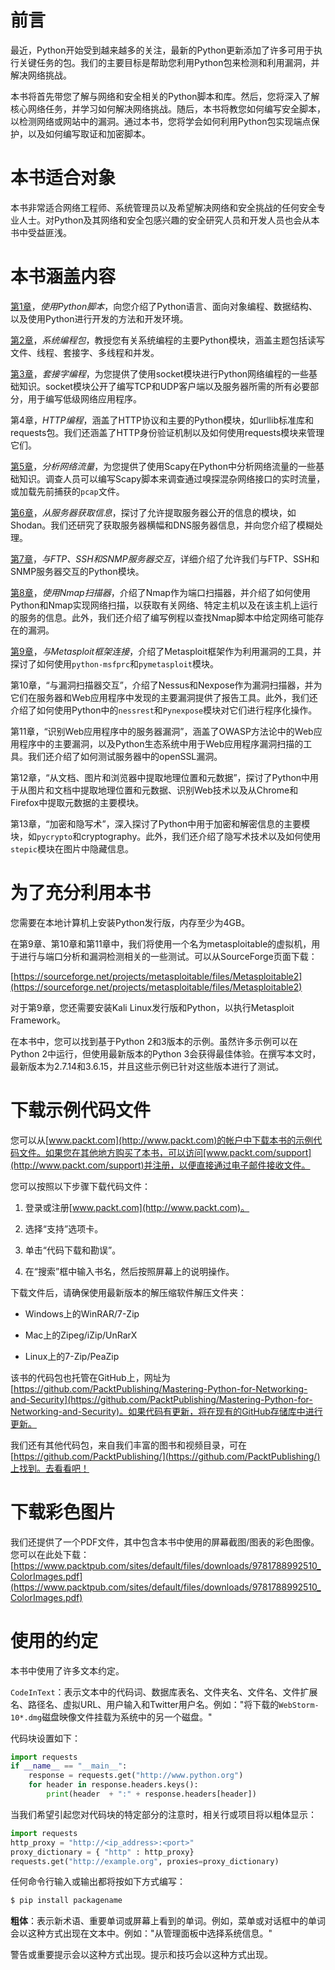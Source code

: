 # 前言

最近，Python开始受到越来越多的关注，最新的Python更新添加了许多可用于执行关键任务的包。我们的主要目标是帮助您利用Python包来检测和利用漏洞，并解决网络挑战。

本书将首先带您了解与网络和安全相关的Python脚本和库。然后，您将深入了解核心网络任务，并学习如何解决网络挑战。随后，本书将教您如何编写安全脚本，以检测网络或网站中的漏洞。通过本书，您将学会如何利用Python包实现端点保护，以及如何编写取证和加密脚本。

# 本书适合对象

本书非常适合网络工程师、系统管理员以及希望解决网络和安全挑战的任何安全专业人士。对Python及其网络和安全包感兴趣的安全研究人员和开发人员也会从本书中受益匪浅。

# 本书涵盖内容

[第1章](a1b0651a-c973-4af1-bc35-dd4e1fe8368a.xhtml)，*使用Python脚本*，向您介绍了Python语言、面向对象编程、数据结构、以及使用Python进行开发的方法和开发环境。

[第2章](a00521f9-8119-4877-aee1-b24e589cc432.xhtml)，*系统编程包*，教授您有关系统编程的主要Python模块，涵盖主题包括读写文件、线程、套接字、多线程和并发。

[第3章](bd1e16c1-2ce3-4edc-b61d-9845d978c2bd.xhtml)，*套接字编程*，为您提供了使用socket模块进行Python网络编程的一些基础知识。socket模块公开了编写TCP和UDP客户端以及服务器所需的所有必要部分，用于编写低级网络应用程序。

第4章，*HTTP编程*，涵盖了HTTP协议和主要的Python模块，如urllib标准库和requests包。我们还涵盖了HTTP身份验证机制以及如何使用requests模块来管理它们。

[第5章](40fd3a5e-4f71-4067-a0ce-6f0ba212af70.xhtml)，*分析网络流量*，为您提供了使用Scapy在Python中分析网络流量的一些基础知识。调查人员可以编写Scapy脚本来调查通过嗅探混杂网络接口的实时流量，或加载先前捕获的`pcap`文件。

[第6章](f294d743-c9f1-40f5-a9b7-9904d7f634b2.xhtml)，*从服务器获取信息*，探讨了允许提取服务器公开的信息的模块，如Shodan。我们还研究了获取服务器横幅和DNS服务器信息，并向您介绍了模糊处理。

[第7章](321a63e9-bf32-449a-9673-4991ab97234f.xhtml)，*与FTP、SSH和SNMP服务器交互*，详细介绍了允许我们与FTP、SSH和SNMP服务器交互的Python模块。

[第8章](ee538860-9660-4043-9296-143e62f27a61.xhtml)，*使用Nmap扫描器*，介绍了Nmap作为端口扫描器，并介绍了如何使用Python和Nmap实现网络扫描，以获取有关网络、特定主机以及在该主机上运行的服务的信息。此外，我们还介绍了编写例程以查找Nmap脚本中给定网络可能存在的漏洞。

[第9章](0125c9f4-5653-47c1-9097-375f4891a926.xhtml)，*与Metasploit框架连接*，介绍了Metasploit框架作为利用漏洞的工具，并探讨了如何使用`python-msfprc`和`pymetasploit`模块。

第10章，“与漏洞扫描器交互”，介绍了Nessus和Nexpose作为漏洞扫描器，并为它们在服务器和Web应用程序中发现的主要漏洞提供了报告工具。此外，我们还介绍了如何使用Python中的`nessrest`和`Pynexpose`模块对它们进行程序化操作。

第11章，“识别Web应用程序中的服务器漏洞”，涵盖了OWASP方法论中的Web应用程序中的主要漏洞，以及Python生态系统中用于Web应用程序漏洞扫描的工具。我们还介绍了如何测试服务器中的openSSL漏洞。

第12章，“从文档、图片和浏览器中提取地理位置和元数据”，探讨了Python中用于从图片和文档中提取地理位置和元数据、识别Web技术以及从Chrome和Firefox中提取元数据的主要模块。

第13章，“加密和隐写术”，深入探讨了Python中用于加密和解密信息的主要模块，如`pycrypto`和cryptography。此外，我们还介绍了隐写术技术以及如何使用`stepic`模块在图片中隐藏信息。

# 为了充分利用本书

您需要在本地计算机上安装Python发行版，内存至少为4GB。

在第9章、第10章和第11章中，我们将使用一个名为metasploitable的虚拟机，用于进行与端口分析和漏洞检测相关的一些测试。可以从SourceForge页面下载：

[https://sourceforge.net/projects/metasploitable/files/Metasploitable2](https://sourceforge.net/projects/metasploitable/files/Metasploitable2)

对于第9章，您还需要安装Kali Linux发行版和Python，以执行Metasploit Framework。

在本书中，您可以找到基于Python 2和3版本的示例。虽然许多示例可以在Python 2中运行，但使用最新版本的Python 3会获得最佳体验。在撰写本文时，最新版本为2.7.14和3.6.15，并且这些示例已针对这些版本进行了测试。

# 下载示例代码文件

您可以从[www.packt.com](http://www.packt.com)的帐户中下载本书的示例代码文件。如果您在其他地方购买了本书，可以访问[www.packt.com/support](http://www.packt.com/support)并注册，以便直接通过电子邮件接收文件。

您可以按照以下步骤下载代码文件：

1.  登录或注册[www.packt.com](http://www.packt.com)。

1.  选择“支持”选项卡。

1.  单击“代码下载和勘误”。

1.  在“搜索”框中输入书名，然后按照屏幕上的说明操作。

下载文件后，请确保使用最新版本的解压缩软件解压文件夹：

+   Windows上的WinRAR/7-Zip

+   Mac上的Zipeg/iZip/UnRarX

+   Linux上的7-Zip/PeaZip

该书的代码包也托管在GitHub上，网址为[https://github.com/PacktPublishing/Mastering-Python-for-Networking-and-Security](https://github.com/PacktPublishing/Mastering-Python-for-Networking-and-Security)。如果代码有更新，将在现有的GitHub存储库中进行更新。

我们还有其他代码包，来自我们丰富的图书和视频目录，可在[https://github.com/PacktPublishing/](https://github.com/PacktPublishing/)上找到。去看看吧！

# 下载彩色图片

我们还提供了一个PDF文件，其中包含本书中使用的屏幕截图/图表的彩色图像。您可以在此处下载：[https://www.packtpub.com/sites/default/files/downloads/9781788992510_ColorImages.pdf](https://www.packtpub.com/sites/default/files/downloads/9781788992510_ColorImages.pdf)

# 使用的约定

本书中使用了许多文本约定。

`CodeInText`：表示文本中的代码词、数据库表名、文件夹名、文件名、文件扩展名、路径名、虚拟URL、用户输入和Twitter用户名。例如："将下载的`WebStorm-10*.dmg`磁盘映像文件挂载为系统中的另一个磁盘。"

代码块设置如下：

```py
import requests
if __name__ == "__main__":
    response = requests.get("http://www.python.org")
    for header in response.headers.keys():
        print(header  + ":" + response.headers[header])
```

当我们希望引起您对代码块的特定部分的注意时，相关行或项目将以粗体显示：

```py
import requests
http_proxy = "http://<ip_address>:<port>"
proxy_dictionary = { "http" : http_proxy}
requests.get("http://example.org", proxies=proxy_dictionary)
```

任何命令行输入或输出都将按如下方式编写：

```py
$ pip install packagename
```

**粗体**：表示新术语、重要单词或屏幕上看到的单词。例如，菜单或对话框中的单词会以这种方式出现在文本中。例如："从管理面板中选择系统信息。"

警告或重要提示会以这种方式出现。提示和技巧会以这种方式出现。
